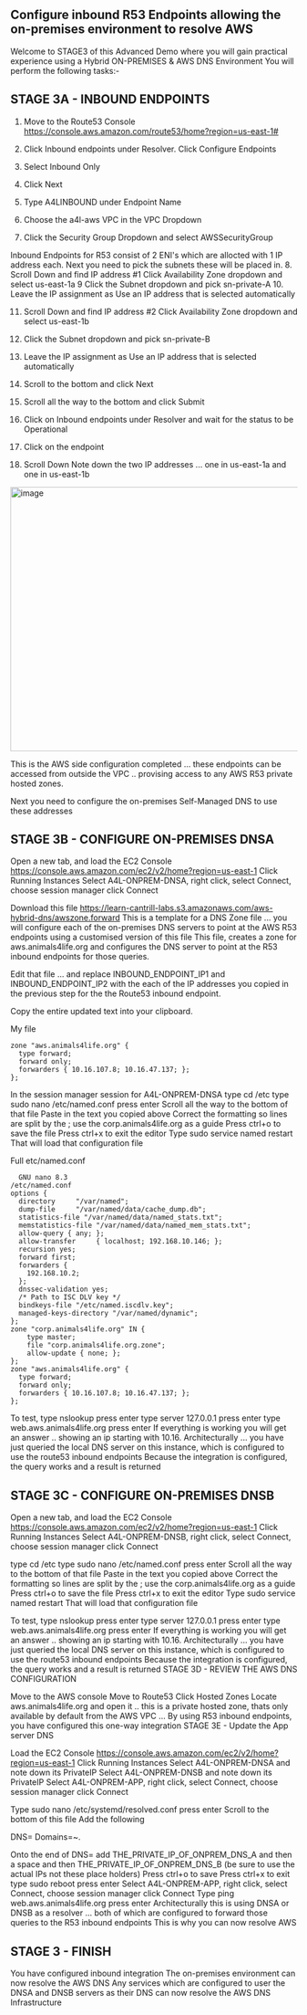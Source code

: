 ## Configure inbound R53 Endpoints allowing the on-premises environment to resolve AWS

Welcome to STAGE3 of this Advanced Demo where you will gain practical experience using a Hybrid ON-PREMISES & AWS DNS Environment You will perform the following tasks:-

## STAGE 3A - INBOUND ENDPOINTS

1. Move to the Route53 Console https://console.aws.amazon.com/route53/home?region=us-east-1#
2. Click Inbound endpoints under Resolver. Click Configure Endpoints
3. Select Inbound Only
4. Click Next

5. Type A4LINBOUND under Endpoint Name
6. Choose the a4l-aws VPC in the VPC Dropdown
7. Click the Security Group Dropdown and select AWSSecurityGroup

Inbound Endpoints for R53 consist of 2 ENI's which are allocted with 1 IP address each.
Next you need to pick the subnets these will be placed in.
8. Scroll Down and find IP address #1 Click Availability Zone dropdown and select us-east-1a
9 Click the Subnet dropdown and pick sn-private-A
10. Leave the IP assignment as Use an IP address that is selected automatically

11. Scroll Down and find IP address #2 Click Availability Zone dropdown and select us-east-1b
12. Click the Subnet dropdown and pick sn-private-B
13. Leave the IP assignment as Use an IP address that is selected automatically

14. Scroll to the bottom and click Next
15. Scroll all the way to the bottom and click Submit

16. Click on Inbound endpoints under Resolver and wait for the status to be Operational

17. Click on the endpoint
18. Scroll Down
Note down the two IP addresses ... one in us-east-1a and one in us-east-1b


<img width="1382" height="463" alt="image" src="https://github.com/user-attachments/assets/576bd249-d6b9-47fa-8366-f75b47388f68" />


This is the AWS side configuration completed ... these endpoints can be accessed from outside the VPC .. provising access to any AWS R53 private hosted zones.

Next you need to configure the on-premises Self-Managed DNS to use these addresses
## STAGE 3B - CONFIGURE ON-PREMISES DNSA

Open a new tab, and load the EC2 Console https://console.aws.amazon.com/ec2/v2/home?region=us-east-1
Click Running Instances
Select A4L-ONPREM-DNSA, right click, select Connect, choose session manager click Connect

Download this file https://learn-cantrill-labs.s3.amazonaws.com/aws-hybrid-dns/awszone.forward This is a template for a DNS Zone file ... you will configure each of the on-premises DNS servers to point at the AWS R53 endpoints using a customised version of this file
This file, creates a zone for aws.animals4life.org and configures the DNS server to point at the R53 inbound endpoints for those queries.

Edit that file ... and replace INBOUND_ENDPOINT_IP1 and INBOUND_ENDPOINT_IP2 with the each of the IP addresses you copied in the previous step for the the Route53 inbound endpoint.

Copy the entire updated text into your clipboard.

My file
```
zone "aws.animals4life.org" {
  type forward;
  forward only;
  forwarders { 10.16.107.8; 10.16.47.137; };
};
```

In the session manager session for A4L-ONPREM-DNSA
type cd /etc
type sudo nano /etc/named.conf press enter Scroll all the way to the bottom of that file Paste in the text you copied above Correct the formatting so lines are split by the ; use the corp.animals4life.org as a guide
Press ctrl+o to save the file
Press ctrl+x to exit the editor
Type sudo service named restart
That will load that configuration file

Full etc/named.conf

```
  GNU nano 8.3                                                                                                   /etc/named.conf
options {
  directory     "/var/named";
  dump-file     "/var/named/data/cache_dump.db";
  statistics-file "/var/named/data/named_stats.txt";
  memstatistics-file "/var/named/data/named_mem_stats.txt";
  allow-query { any; };
  allow-transfer     { localhost; 192.168.10.146; };
  recursion yes;
  forward first;
  forwarders {
    192.168.10.2;
  };
  dnssec-validation yes;
  /* Path to ISC DLV key */
  bindkeys-file "/etc/named.iscdlv.key";
  managed-keys-directory "/var/named/dynamic";
};
zone "corp.animals4life.org" IN {
    type master;
    file "corp.animals4life.org.zone";
    allow-update { none; };
};
zone "aws.animals4life.org" {
  type forward;
  forward only;
  forwarders { 10.16.107.8; 10.16.47.137; };
};
```

To test, type nslookup press enter
type server 127.0.0.1 press enter
type web.aws.animals4life.org press enter If everything is working you will get an answer .. showing an ip starting with 10.16.
Architecturally ... you have just queried the local DNS server on this instance, which is configured to use the route53 inbound endpoints
Because the integration is configured, the query works and a result is returned
## STAGE 3C - CONFIGURE ON-PREMISES DNSB

Open a new tab, and load the EC2 Console https://console.aws.amazon.com/ec2/v2/home?region=us-east-1
Click Running Instances
Select A4L-ONPREM-DNSB, right click, select Connect, choose session manager click Connect

type cd /etc
type sudo nano /etc/named.conf press enter Scroll all the way to the bottom of that file Paste in the text you copied above Correct the formatting so lines are split by the ; use the corp.animals4life.org as a guide
Press ctrl+o to save the file
Press ctrl+x to exit the editor
Type sudo service named restart
That will load that configuration file

To test, type nslookup press enter
type server 127.0.0.1 press enter
type web.aws.animals4life.org press enter If everything is working you will get an answer .. showing an ip starting with 10.16.
Architecturally ... you have just queried the local DNS server on this instance, which is configured to use the route53 inbound endpoints
Because the integration is configured, the query works and a result is returned
STAGE 3D - REVIEW THE AWS DNS CONFIGURATION

Move to the AWS console Move to Route53 Click Hosted Zones Locate aws.animals4life.org and open it .. this is a private hosted zone, thats only available by default from the AWS VPC ...
By using R53 inbound endpoints, you have configured this one-way integration
STAGE 3E - Update the App server DNS

Load the EC2 Console https://console.aws.amazon.com/ec2/v2/home?region=us-east-1
Click Running Instances
Select A4L-ONPREM-DNSA and note down its PrivateIP
Select A4L-ONPREM-DNSB and note down its PrivateIP
Select A4L-ONPREM-APP, right click, select Connect, choose session manager click Connect

Type sudo nano /etc/systemd/resolved.conf press enter
Scroll to the bottom of this file
Add the following

DNS=
Domains=~.

Onto the end of DNS= add THE_PRIVATE_IP_OF_ONPREM_DNS_A and then a space and then THE_PRIVATE_IP_OF_ONPREM_DNS_B (be sure to use the actual IPs not these place holders)
Press ctrl+o to save
Press ctrl+x to exit
type sudo reboot press enter
Select A4L-ONPREM-APP, right click, select Connect, choose session manager click Connect
Type ping web.aws.animals4life.org press enter
Architecturally this is using DNSA or DNSB as a resolver ... both of which are configured to forward those queries to the R53 inbound endpoints
This is why you can now resolve AWS

## STAGE 3 - FINISH

You have configured inbound integration
The on-premises environment can now resolve the AWS DNS
Any services which are configured to user the DNSA and DNSB servers as their DNS can now resolve the AWS DNS Infrastructure
